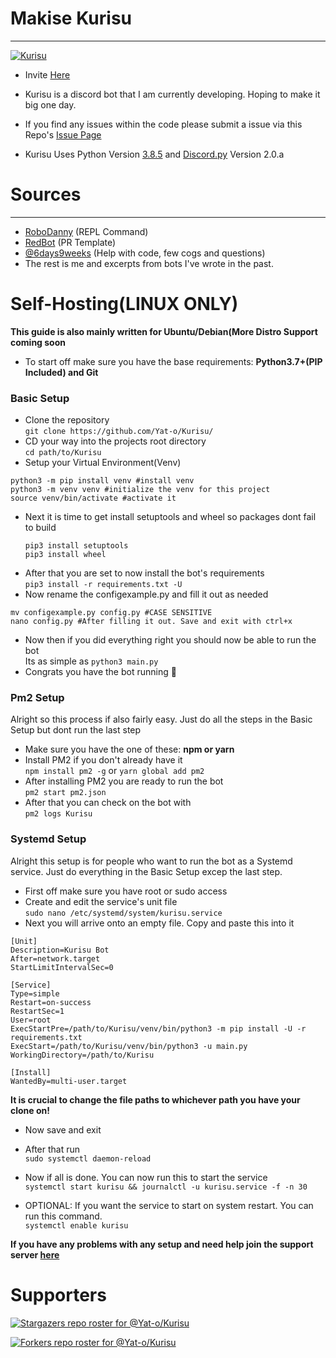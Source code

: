 # Makise Kurisu 
***

<a href="https://github.com/Yat-o/Kurisu"><img src="https://i.pinimg.com/originals/15/71/05/15710534840a470e2e2d183141e8e8a5.jpg" alt="Kurisu"></a>

- Invite [Here](https://discordapp.com/oauth2/authorize?&client_id=784474257832804372&scope=bot&permissions=8)

- Kurisu is a discord bot that I am currently developing. Hoping to make it big one day.

- If you find any issues within the code please submit a issue via this
  Repo's [Issue Page](https://github.com/Yat-o/Kurisu/issues)

- Kurisu Uses Python Version [3.8.5](https://www.python.org/downloads/release/python-385/)
  and [Discord.py](https://discordpy.readthedocs.io/en/latest/#) Version 2.0.a
  
# Sources
***
- [RoboDanny](https://github.com/Rapptz/RoboDanny) (REPL Command)
- [RedBot](https://github.com/Cog-Creators/Red-DiscordBot) (PR Template)
- [@6days9weeks](https://www.github.com/6days9weeks/) (Help with code, few cogs and questions)
- The rest is me and excerpts from bots I've wrote in the past.

# Self-Hosting(LINUX ONLY)
**This guide is also mainly written for Ubuntu/Debian(More Distro Support coming soon**
* To start off make sure you have the base requirements: **Python3.7+(PIP Included) and Git**
### Basic Setup
* Clone the repository\
`git clone https://github.com/Yat-o/Kurisu/`
* CD your way into the projects root directory\
`cd path/to/Kurisu`
* Setup your Virtual Environment(Venv)
```shell
python3 -m pip install venv #install venv
python3 -m venv venv #initialize the venv for this project
source venv/bin/activate #activate it
```
* Next it is time to get install setuptools and wheel so packages dont fail to build
  ```shell
  pip3 install setuptools
  pip3 install wheel 
  ```
* After that you are set to now install the bot's requirements\
`pip3 install -r requirements.txt -U`
* Now rename the configexample.py and fill it out as needed
```shell
mv configexample.py config.py #CASE SENSITIVE
nano config.py #After filling it out. Save and exit with ctrl+x
```
* Now then if you did everything right you should now be able to run the bot\
Its as simple as `python3 main.py`
* Congrats you have the bot running 🥳
### Pm2 Setup
Alright so this process if also fairly easy. Just do all the steps in the Basic Setup but dont run the last step
* Make sure you have the one of these: **npm or yarn**
* Install PM2 if you don't already have it\
`npm install pm2 -g` or `yarn global add pm2`
* After installing PM2 you are ready to run the bot\
`pm2 start pm2.json`
* After that you can check on the bot with\
`pm2 logs Kurisu`
### Systemd Setup
Alright this setup is for people who want to run the bot as a Systemd service. Just do everything in the Basic Setup excep the last step.
* First off make sure you have root or sudo access
* Create and edit the service's unit file\
  `sudo nano /etc/systemd/system/kurisu.service`
* Next you will arrive onto an empty file. Copy and paste this into it
```
[Unit]
Description=Kurisu Bot
After=network.target
StartLimitIntervalSec=0

[Service]
Type=simple
Restart=on-success
RestartSec=1
User=root
ExecStartPre=/path/to/Kurisu/venv/bin/python3 -m pip install -U -r requirements.txt
ExecStart=/path/to/Kurisu/venv/bin/python3 -u main.py
WorkingDirectory=/path/to/Kurisu

[Install]
WantedBy=multi-user.target
```
**It is crucial to change the file paths to whichever path you have your clone on!**
* Now save and exit
* After that run\
`sudo systemctl daemon-reload`
  
* Now if all is done. You can now run this to start the service\
`systemctl start kurisu && journalctl -u kurisu.service -f -n 30`
  
* OPTIONAL: If you want the service to start on system restart. You can run this command.\
`systemctl enable kurisu`

**If you have any problems with any setup and need help join the support server [here](https://discord.gg/Cs5RdJF9pb)**
# Supporters 
[![Stargazers repo roster for @Yat-o/Kurisu](https://reporoster.com/stars/Yat-o/Kurisu)](https://github.com/Yat-o/Kurisu/stargazers)

[![Forkers repo roster for @Yat-o/Kurisu](https://reporoster.com/forks/Yat-o/Kurisu)](https://github.com/Yat-o/Kurisu/network/members)

